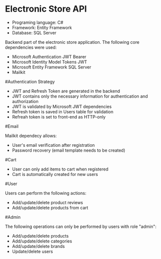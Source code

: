 # Electronic Store API

- Programing language: C#
- Framework: Entity Framework
- Database: SQL Server

Backend part of the electronic store application. The following core dependencies were used:
- Microsoft Authentication JWT Bearer
- Microsoft Identity Model Tokens JWT
- Microsoft Entity Framework SQL Server
- Mailkit

#Authentication Strategy

- JWT and Refresh Token are generated in the backend
- JWT contains only the necessary information for authentication and authorization
- JWT is validated by Microsoft JWT dependencies
- Refresh token is saved in Users table for validation
- Refreah token is set to front-end as HTTP-only

#Email

Mailkit dependecy allows:
- User's email verification after registration
- Password recovery (email template needs to be created)

#Cart

- User can only add items to cart when registered
- Cart is automatically created for new users

#User

Users can perform the following actions:
- Add/update/delete product reviews
- Add/update/delete products from cart

#Admin

The following operations can only be performed by users with role "admin":
- Add/update/delete products
- Add/update/delete categories
- Add/update/delete brands
- Update/delete users
